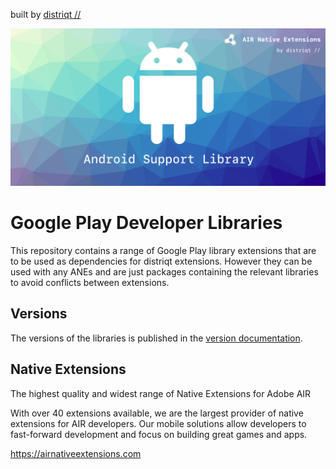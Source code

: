 built by [distriqt //](https://airnativeextensions.com) 

![](images/promo.png)


# Google Play Developer Libraries

This repository contains a range of Google Play library extensions that are to be used as dependencies for distriqt extensions. However they can be used with any ANEs and are just packages containing the relevant libraries to avoid conflicts between extensions.



## Versions

The versions of the libraries is published in the [version documentation](https://github.com/airnativeextensions/ANE-GooglePlay/blob/master/lib/VERSION.md).



## Native Extensions

The highest quality and widest range of Native Extensions for Adobe AIR

With over 40 extensions available, we are the largest provider of native extensions for AIR developers. 
Our mobile solutions allow developers to fast-forward development and focus on building great games and apps.

https://airnativeextensions.com

